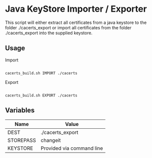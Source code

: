 # Java KeyStore Importer / Exporter

This script will either extract all certificates from a java keystore to the folder ./cacerts_export or import all certificates from the folder ./cacerts_export into the supplied keystore.

## Usage

Import

```shell

cacerts_build.sh IMPORT ./cacerts

```

Export

```shell

cacerts_build.sh EXPORT ./cacerts

```

## Variables

Name | Value
---|---
DEST | ./cacerts_export
STOREPASS | changeit
KEYSTORE | Provided via command line